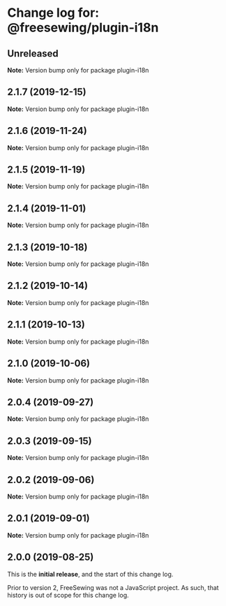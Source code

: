 # Change log for: @freesewing/plugin-i18n


## Unreleased

**Note:** Version bump only for package plugin-i18n


## 2.1.7 (2019-12-15)

**Note:** Version bump only for package plugin-i18n


## 2.1.6 (2019-11-24)

**Note:** Version bump only for package plugin-i18n


## 2.1.5 (2019-11-19)

**Note:** Version bump only for package plugin-i18n


## 2.1.4 (2019-11-01)

**Note:** Version bump only for package plugin-i18n


## 2.1.3 (2019-10-18)

**Note:** Version bump only for package plugin-i18n


## 2.1.2 (2019-10-14)

**Note:** Version bump only for package plugin-i18n


## 2.1.1 (2019-10-13)

**Note:** Version bump only for package plugin-i18n


## 2.1.0 (2019-10-06)

**Note:** Version bump only for package plugin-i18n


## 2.0.4 (2019-09-27)

**Note:** Version bump only for package plugin-i18n


## 2.0.3 (2019-09-15)

**Note:** Version bump only for package plugin-i18n


## 2.0.2 (2019-09-06)

**Note:** Version bump only for package plugin-i18n


## 2.0.1 (2019-09-01)

**Note:** Version bump only for package plugin-i18n




## 2.0.0 (2019-08-25)

This is the **initial release**, and the start of this change log.

Prior to version 2, FreeSewing was not a JavaScript project.
As such, that history is out of scope for this change log.
